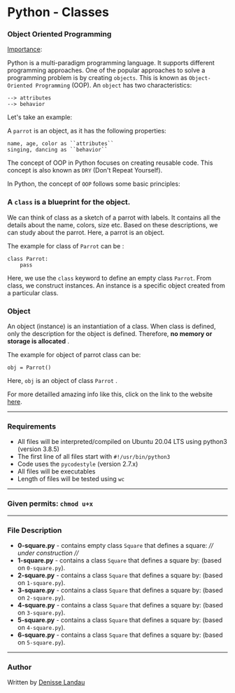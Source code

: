 # Python - Classes

### Object Oriented Programming

[Importance](https://www.programiz.com/python-programming/object-oriented-programming):

Python is a multi-paradigm programming language. It supports different programming approaches. One of the popular approaches to solve a programming problem is by creating ``objects``. This is known as ``Object-Oriented Programming`` (OOP). An ``object`` has two characteristics:

    --> attributes
    --> behavior

Let's take an example:

A ``parrot`` is an object, as it has the following properties:

    name, age, color as ``attributes``
    singing, dancing as ``behavior``

The concept of OOP in Python focuses on creating reusable code. This concept is also known as ``DRY`` (Don't Repeat Yourself).

In Python, the concept of ``OOP`` follows some basic principles:

### A ``class`` is a blueprint for the object.

We can think of class as a sketch of a parrot with labels. It contains all the details about the name, colors, size etc. Based on these descriptions, we can study about the parrot. Here, a parrot is an object.

The example for class of ``Parrot`` can be :

    class Parrot:
        pass

Here, we use the ``class`` keyword to define an empty class ``Parrot``. From class, we construct instances. An instance is a specific object created from a particular class.

### Object

An object (instance) is an instantiation of a class. When class is defined, only the description for the object is defined. Therefore, **no memory or storage is allocated** .

The example for object of parrot class can be:

    obj = Parrot()

Here, ``obj`` is an object of class ``Parrot`` .

For more detailled amazing info like this, click on the link to the website [here](https://www.programiz.com/python-programming/object-oriented-programming).

---

### Requirements

- All files will be interpreted/compiled on Ubuntu 20.04 LTS using python3 (version 3.8.5)
- The first line of all files start with ``#!/usr/bin/python3``
- Code uses the ``pycodestyle`` (version 2.7.x)
- All files will be executables
- Length of files will be tested using ``wc``

---

### Given permits: ``chmod u+x``

---

### File Description

- **0-square.py** - contains empty class ``Square`` that defines a square: *// under construction //*
- **1-square.py** - contains a class ``Square`` that defines a square by: (based on ``0-square.py``).
- **2-square.py** - contains a class ``Square`` that defines a square by: (based on ``1-square.py``).
- **3-square.py** - contains  a class ``Square`` that defines a square by: (based on ``2-square.py``).
- **4-square.py** - contains a class ``Square`` that defines a square by: (based on ``3-square.py``).
- **5-square.py** - contains a class ``Square`` that defines a square by: (based on ``4-square.py``).
- **6-square.py** - contains a class ``Square`` that defines a square by: (based on ``5-square.py``).

---
### Author

Written by [Denisse Landau](https://www.linkedin.com/in/denisselandau/ "Denisse Landau")
